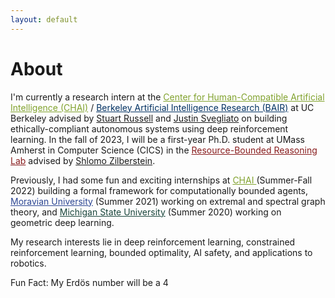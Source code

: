 ```yaml
---
layout: default
---
```


# About

I'm currently a research intern at the <a href="https://humancompatible.ai/" style="color: rgb(129, 162, 46)">Center for Human-Compatible Artificial Intelligence (CHAI)</a> / <a href="https://bair.berkeley.edu/" style="color: rgb(1, 49, 98)">Berkeley Artificial Intelligence Research (BAIR)</a> at UC Berkeley advised by [Stuart Russell](https://people.eecs.berkeley.edu/~russell) and [Justin Svegliato](https://justinsvegliato.com/) on building ethically-compliant autonomous systems using deep reinforcement learning. In the fall of 2023, I will be a first-year Ph.D. student at UMass Amherst in Computer Science (CICS) in the <a href="https://www.cics.umass.edu/research/group/resource-bounded-reasoning-lab" style="color: rgb(136, 28, 29)"> Resource-Bounded Reasoning Lab</a> advised by [Shlomo Zilberstein](https://groups.cs.umass.edu/shlomo/). 

Previously, I had some fun and exciting internships at <a href="https://humancompatible.ai/" style="color: rgb(129, 162, 46)"> CHAI </a> (Summer-Fall 2022) building a formal framework for computationally bounded agents, <a href="https://lbc.msu.edu/about/suriem.html" style="color: rgb(44, 70, 147)"> Moravian University</a> (Summer 2021) working on extremal and spectral graph theory, and <a href="https://lbc.msu.edu/about/suriem.html" style="color: rgb(25, 69, 59)"> Michigan State University</a> (Summer 2020) working on geometric deep learning.

My research interests lie in deep reinforcement learning, constrained reinforcement learning, bounded optimality, AI safety, and applications to robotics.

Fun Fact: My Erd&ouml;s number will be a 4

<!-- ### Inline styles and components
Text can be **bold**, _italic_, or ~~strikethrough~~.

[Link to another page](./another-page.html).

There should be whitespace between paragraphs.

There should be whitespace between paragraphs. We recommend including a README, or a file with information about your project. -->